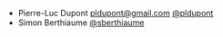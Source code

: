 * Pierre-Luc Dupont <pldupont@gmail.com> [@pldupont](https://github.com/pldupont)
* Simon Berthiaume [@sberthiaume](https://github.com/pldupont)
